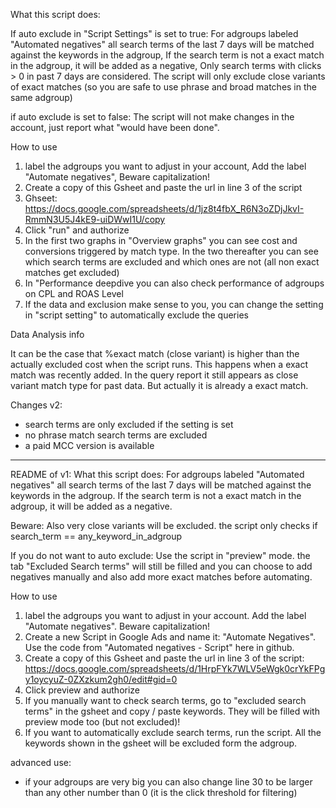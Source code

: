 What this script does: 

If auto exclude in "Script Settings" is set to true: 
For adgroups labeled "Automated negatives" all search terms of the last 7 days will be matched against the keywords in the adgroup, If the search term is not a exact match in the adgroup, it will be added as a negative, Only search terms with clicks > 0 in past 7 days are considered.
The script will only exclude close variants of exact matches (so you are safe to use phrase and broad matches in the same adgroup)

if auto exclude is set to false: The script will not make changes in the account, just report what "would have been done".


How to use

1. label the adgroups you want to adjust in your account, Add the label "Automate negatives", Beware capitalization!
2. Create a copy of this Gsheet and paste the url in line 3 of the script
3. Ghseet: https://docs.google.com/spreadsheets/d/1jz8t4fbX_R6N3oZDjJkvI-RmmN3U5J4kE9-uiDWwI1U/copy
4. Click "run" and authorize
5. In the first two graphs in "Overview graphs" you can see cost and conversions triggered by match type. 
In the two thereafter you can see which search terms are excluded and which ones are not (all non exact matches get excluded)
6. In "Performance deepdive you can also check performance of adgroups on CPL and ROAS Level
7. If the data and exclusion make sense to you, you can change the setting in "script setting" to automatically exclude the queries


Data Analysis info

It can be the case that %exact match (close variant) is higher than the actually excluded cost when the script runs. This happens when a exact match was recently added. In the query report it still appears as close variant match type for past data. But actually it is already a exact match. 

Changes v2:

- search terms are only excluded if the setting is set
- no phrase match search terms are excluded
- a paid MCC version is available


_________________________


README of v1:
What this script does: 
For adgroups labeled "Automated negatives" all search terms of the last 7 days will be matched against the keywords in the adgroup.
If the search term is not a exact match in the adgroup, it will be added as a negative. 

Beware: Also very close variants will be excluded. the script only checks if search_term == any_keyword_in_adgroup

If you do not want to auto exclude: 
Use the script in "preview" mode. the tab "Excluded Search terms" will still be filled and you can choose to add negatives manually and also add more exact matches before automating.

How to use
1. label the adgroups you want to adjust in your account. Add the label "Automate negatives". Beware capitalization!
2. Create a new Script in Google Ads and name it: "Automate Negatives". Use the code from "Automated negatives - Script" here in github.
3. Create a copy of this Gsheet and paste the url in line 3 of the script: https://docs.google.com/spreadsheets/d/1HrpFYk7WLV5eWgk0crYkFPgy1oycyuZ-0ZXzkum2gh0/edit#gid=0
4. Click preview and authorize
5. If you manually want to check search terms, go to "excluded search terms" in the gsheet and copy / paste keywords. They will be filled with preview mode too (but not excluded)!
6. If you want to automatically exclude search terms, run the script. All the keywords shown in the gsheet will be excluded form the adgroup. 

advanced use: 
- if your adgroups are very big you can also change line 30 to be larger than any other number than 0 (it is the click threshold for filtering)
